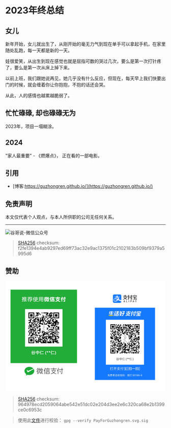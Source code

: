 # 2023年终总结


## 女儿

新年开始，女儿就出生了，从刚开始的毫无力气到现在单手可以拿起手机，在家里随处乱跑，每一天都是新的一天。

娃很爱笑，从出生到现在感觉也就是屈指可数的哭过几次，要么是第一次打针疼了，要么是第一次从床上掉下来。

以前上班，我们跟她说再见，她几乎没有什么反应，但现在，每天早上我们快要出门的时候，就会缠着你让你抱抱，不抱的话还会哭。

从此，人的感情也越累越脆弱了。

## 忙忙碌碌, 却也碌碌无为

2023年，项目一塌糊涂。

## 2024

"家人最重要" - 《燃爆点》， 正在看的一部电影。

## 引用

* [博客:https://guzhongren.github.io/](https://guzhongren.github.io/)

## 免责声明

本文仅代表个人观点，与本人所供职的公司无任何关系。

----
![谷哥说-微信公众号](https://cdn.jsdelivr.net/gh/guzhongren/data-hosting@main/20210819/wechat.ae9zxgscqcg.png)
> [SHA256](https://emn178.github.io/online-tools/sha256_checksum.html) checksum: f2fe1394e4ab9297ed69ff73ac32e9ac1375f01c2102183b509bf9379a5995d6

## 赞助

![PayForGuzhongren](/images/pay/PayForGuzhongren.svg)
> [SHA256](https://emn178.github.io/online-tools/sha256_checksum.html) checksum: 964978ecd2059064abe542e51dc02e204d3ee2e6c320ca68e2b1399ce0c6953c

> 使用此[文件](https://guzhongren.github.io/images/pay/payforguzhongren.svg.sig)进行校验： `gpg --verify PayForGuzhongren.svg.sig`

